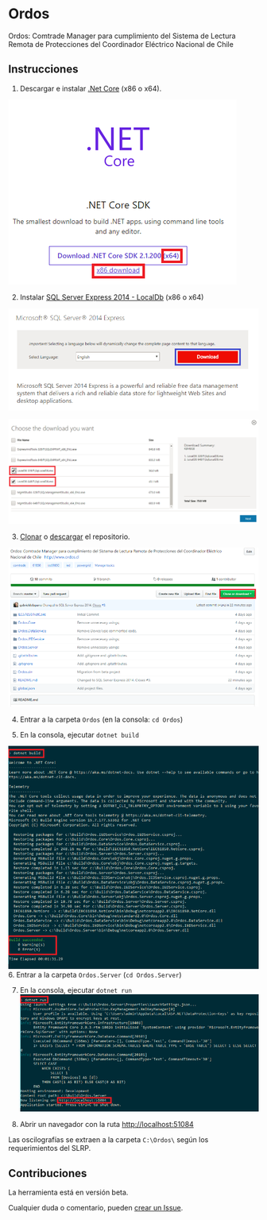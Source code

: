 # Ordos
Ordos: Comtrade Manager para cumplimiento del Sistema de Lectura Remota de Protecciones del Coordinador Eléctrico Nacional de Chile

## Instrucciones

1. Descargar e instalar [.Net Core](https://www.microsoft.com/net/download) (x86 o x64).

![Net Core Download Step 1](Assets/Images/NetCore1.png)

2. Instalar [SQL Server Express 2014 - LocalDb](https://www.microsoft.com/en-us/download/details.aspx?id=42299) (x86 o x64)

![SQL Download Step 1](Assets/Images/SQL1.png)

![SQL Download Step 2](Assets/Images/SQL2.png)

3. [Clonar](https://help.github.com/articles/cloning-a-repository/) o [descargar](https://stackoverflow.com/a/6466993) el repositorio.

![Repo Step 1](Assets/Images/Github1.png)

4. Entrar a la carpeta `Ordos` (en la consola: `cd Ordos`)

5. En la consola, ejecutar `dotnet build`

![Build progress](Assets/Images/Build1.png)
6. Entrar a la carpeta `Ordos.Server` (`cd Ordos.Server`)

7. En la consola, ejecutar `dotnet run`
![Run messages](Assets/Images/Run1.png)

8. Abrir un navegador con la ruta [http://localhost:51084](http://localhost:51084)

Las oscilografías se extraen a la carpeta `C:\Ordos\` según los requerimientos del SLRP.

## Contribuciones
La herramienta está en versión beta.

Cualquier duda o comentario, pueden [crear un Issue](https://help.github.com/articles/creating-an-issue/).
